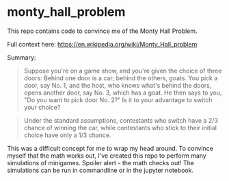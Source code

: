 # monty_hall_problem
This repo contains code to convince me of the Monty Hall Problem.

Full context here: https://en.wikipedia.org/wiki/Monty_Hall_problem

Summary:
> Suppose you're on a game show, and you're given the choice of three doors: Behind one door is a car; behind the others, goats. You pick a door, say No. 1, and the host, who knows what's behind the doors, opens another door, say No. 3, which has a goat. He then says to you, "Do you want to pick door No. 2?" Is it to your advantage to switch your choice?

> Under the standard assumptions, contestants who switch have a 2/3 chance of winning the car, while contestants who stick to their initial choice have only a 1/3 chance.

This was a difficult concept for me to wrap my head around.  To convince myself that the math works out, I've created this repo to perform many simulations of minigames.  Spoiler alert - the math checks out!  The simulations can be run in commandline or in the jupyter notebook.

